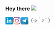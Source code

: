 
### Hey there <img src="https://media.giphy.com/media/hvRJCLFzcasrR4ia7z/giphy.gif" height="25">

<a href="">
  <img align="left" alt="Linkdin" width="24px" src="https://github.com/feden2906/icons/blob/main/linkedin.png" />
</a>
<a href="">
<a href="">
  <img align="left" alt="Instagram" width="24px" src="https://github.com/feden2906/icons/blob/main/instagram.png" />
</a>
</a>
<a href="">
  <img align="left" alt="Telegram" width="24px" src="https://github.com/feden2906/icons/blob/main/telegram.png" />
</a>
（っ＾▿＾）
